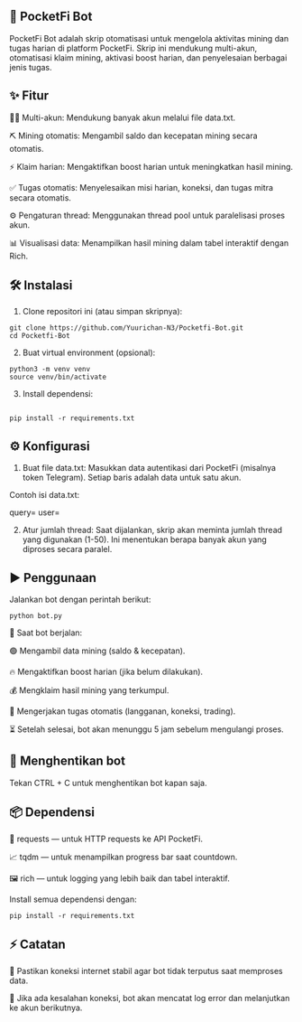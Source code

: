 ## 🚀 PocketFi Bot

PocketFi Bot adalah skrip otomatisasi untuk mengelola aktivitas mining dan tugas harian di platform PocketFi. Skrip ini mendukung multi-akun, otomatisasi klaim mining, aktivasi boost harian, dan penyelesaian berbagai jenis tugas.

## ✨ Fitur

🧑‍🤖 Multi-akun: Mendukung banyak akun melalui file data.txt.

⛏️ Mining otomatis: Mengambil saldo dan kecepatan mining secara otomatis.

⚡ Klaim harian: Mengaktifkan boost harian untuk meningkatkan hasil mining.

✅ Tugas otomatis: Menyelesaikan misi harian, koneksi, dan tugas mitra secara otomatis.

⚙️ Pengaturan thread: Menggunakan thread pool untuk paralelisasi proses akun.

📊 Visualisasi data: Menampilkan hasil mining dalam tabel interaktif dengan Rich.


## 🛠️ Instalasi

1. Clone repositori ini (atau simpan skripnya):

```
git clone https://github.com/Yuurichan-N3/Pocketfi-Bot.git
cd Pocketfi-Bot
```

2. Buat virtual environment (opsional):

```
python3 -m venv venv
source venv/bin/activate
```

3. Install dependensi:
```

pip install -r requirements.txt
```


## ⚙️ Konfigurasi

1. Buat file data.txt:
Masukkan data autentikasi dari PocketFi (misalnya token Telegram). Setiap baris adalah data untuk satu akun.

Contoh isi data.txt:

query=
user=


2. Atur jumlah thread:
Saat dijalankan, skrip akan meminta jumlah thread yang digunakan (1-50). Ini menentukan berapa banyak akun yang diproses secara paralel.



## ▶️ Penggunaan

Jalankan bot dengan perintah berikut:

```
python bot.py
```

🔸 Saat bot berjalan:

🟢 Mengambil data mining (saldo & kecepatan).

🔥 Mengaktifkan boost harian (jika belum dilakukan).

💰 Mengklaim hasil mining yang terkumpul.

🏁 Mengerjakan tugas otomatis (langganan, koneksi, trading).

⏳ Setelah selesai, bot akan menunggu 5 jam sebelum mengulangi proses.


## 🛑 Menghentikan bot

Tekan CTRL + C untuk menghentikan bot kapan saja.

## 📦 Dependensi

📩 requests — untuk HTTP requests ke API PocketFi.

📈 tqdm — untuk menampilkan progress bar saat countdown.

🖼️ rich — untuk logging yang lebih baik dan tabel interaktif.


Install semua dependensi dengan:

```
pip install -r requirements.txt
```

## ⚡ Catatan

📶 Pastikan koneksi internet stabil agar bot tidak terputus saat memproses data.

🚨 Jika ada kesalahan koneksi, bot akan mencatat log error dan melanjutkan ke akun berikutnya.


